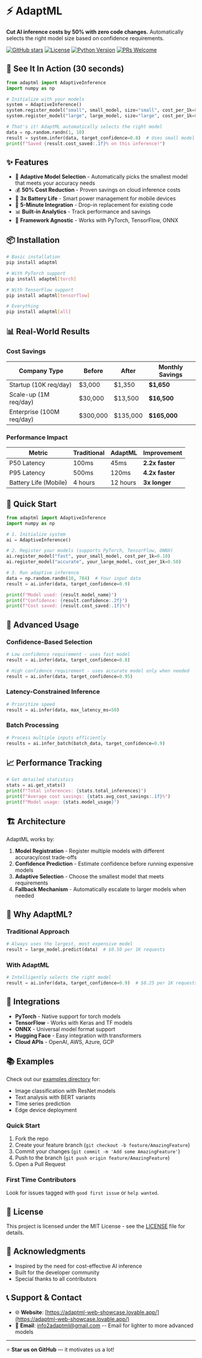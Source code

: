 # ⚡ AdaptML

**Cut AI inference costs by 50% with zero code changes.** Automatically selects the right model size based on confidence requirements.

[![GitHub stars](https://img.shields.io/github/stars/petersen1ao/adaptml)](https://github.com/petersen1ao/adaptml/stargazers)
[![License](https://img.shields.io/badge/license-MIT-blue.svg)](LICENSE)
[![Python Version](https://img.shields.io/badge/python-3.7%2B-blue)](https://www.python.org/downloads/)
[![PRs Welcome](https://img.shields.io/badge/PRs-welcome-brightgreen.svg)](CONTRIBUTING.md)

## 🚀 See It In Action (30 seconds)

```python
from adaptml import AdaptiveInference
import numpy as np

# Initialize with your models
system = AdaptiveInference()
system.register_model("small", small_model, size="small", cost_per_1k=0.10)
system.register_model("large", large_model, size="large", cost_per_1k=0.50)

# That's it! AdaptML automatically selects the right model
data = np.random.randn(1, 10)
result = system.infer(data, target_confidence=0.8)  # Uses small model if sufficient
print(f"Saved {result.cost_saved:.1f}% on this inference!")
```

## ✨ Features

- 🎯 **Adaptive Model Selection** - Automatically picks the smallest model that meets your accuracy needs
- 💰 **50% Cost Reduction** - Proven savings on cloud inference costs
- 🔋 **3x Battery Life** - Smart power management for mobile devices
- 🚀 **5-Minute Integration** - Drop-in replacement for existing code
- 📊 **Built-in Analytics** - Track performance and savings
- 🔧 **Framework Agnostic** - Works with PyTorch, TensorFlow, ONNX

## 📦 Installation

```bash
# Basic installation
pip install adaptml

# With PyTorch support
pip install adaptml[torch]

# With TensorFlow support  
pip install adaptml[tensorflow]

# Everything
pip install adaptml[all]
```

## 📊 Real-World Results

### Cost Savings
| Company Type | Before | After | Monthly Savings |
|--------------|--------|-------|-----------------|
| Startup (10K req/day) | $3,000 | $1,350 | **$1,650** |
| Scale-up (1M req/day) | $30,000 | $13,500 | **$16,500** |
| Enterprise (100M req/day) | $300,000 | $135,000 | **$165,000** |

### Performance Impact
| Metric | Traditional | AdaptML | Improvement |
|--------|------------|---------|-------------|
| P50 Latency | 100ms | 45ms | **2.2x faster** |
| P95 Latency | 500ms | 120ms | **4.2x faster** |
| Battery Life (Mobile) | 4 hours | 12 hours | **3x longer** |

## 🎯 Quick Start

```python
from adaptml import AdaptiveInference
import numpy as np

# 1. Initialize system
ai = AdaptiveInference()

# 2. Register your models (supports PyTorch, TensorFlow, ONNX)
ai.register_model("fast", your_small_model, cost_per_1k=0.10)
ai.register_model("accurate", your_large_model, cost_per_1k=0.50)

# 3. Run adaptive inference
data = np.random.randn(10, 784)  # Your input data
result = ai.infer(data, target_confidence=0.9)

print(f"Model used: {result.model_name}")
print(f"Confidence: {result.confidence:.2f}")
print(f"Cost saved: {result.cost_saved:.1f}%")
```

## 🔧 Advanced Usage

### Confidence-Based Selection
```python
# Low confidence requirement - uses fast model
result = ai.infer(data, target_confidence=0.8)

# High confidence requirement - uses accurate model only when needed
result = ai.infer(data, target_confidence=0.95)
```

### Latency-Constrained Inference
```python
# Prioritize speed
result = ai.infer(data, max_latency_ms=50)
```

### Batch Processing
```python
# Process multiple inputs efficiently
results = ai.infer_batch(batch_data, target_confidence=0.9)
```

## 📈 Performance Tracking

```python
# Get detailed statistics
stats = ai.get_stats()
print(f"Total inferences: {stats.total_inferences}")
print(f"Average cost savings: {stats.avg_cost_savings:.1f}%")
print(f"Model usage: {stats.model_usage}")
```

## 🏗️ Architecture

AdaptML works by:

1. **Model Registration** - Register multiple models with different accuracy/cost trade-offs
2. **Confidence Prediction** - Estimate confidence before running expensive models
3. **Adaptive Selection** - Choose the smallest model that meets requirements
4. **Fallback Mechanism** - Automatically escalate to larger models when needed

## 🌟 Why AdaptML?

### Traditional Approach
```python
# Always uses the largest, most expensive model
result = large_model.predict(data)  # $0.50 per 1K requests
```

### With AdaptML
```python
# Intelligently selects the right model
result = ai.infer(data, target_confidence=0.9)  # $0.25 per 1K requests (50% savings!)
```

## 🔌 Integrations

- **PyTorch** - Native support for torch models
- **TensorFlow** - Works with Keras and TF models  
- **ONNX** - Universal model format support
- **Hugging Face** - Easy integration with transformers
- **Cloud APIs** - OpenAI, AWS, Azure, GCP

## 📚 Examples

Check out our [examples directory](./examples/) for:
- Image classification with ResNet models
- Text analysis with BERT variants
- Time series prediction
- Edge device deployment

### Quick Start
1. Fork the repo
2. Create your feature branch (`git checkout -b feature/AmazingFeature`)
3. Commit your changes (`git commit -m 'Add some AmazingFeature'`)
4. Push to the branch (`git push origin feature/AmazingFeature`)
5. Open a Pull Request

### First Time Contributors
Look for issues tagged with `good first issue` or `help wanted`.

## 📄 License

This project is licensed under the MIT License - see the [LICENSE](LICENSE) file for details.

## 🙏 Acknowledgments

- Inspired by the need for cost-effective AI inference
- Built for the developer community
- Special thanks to all contributors

## 📞 Support & Contact

- 🌐 **Website**: [https://adaptml-web-showcase.lovable.app/](https://adaptml-web-showcase.lovable.app/)
- 📧 **Email**: [info2adaptml@gmail.com](mailto:info2adaptml@gmail.com) -- Email for lighter to more advanced models
  
---

⭐ **Star us on GitHub** — it motivates us a lot!

